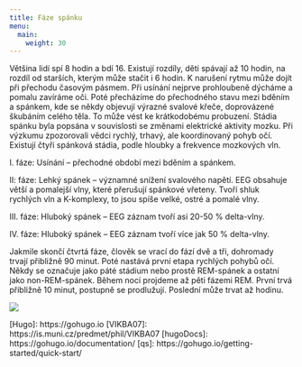 ```yaml
---
title: Fáze spánku
menu:
  main:
    weight: 30
---
```


<p id="zdroj1">
</p>
<p id="zdroj2">
Většina lidí spí 8 hodin a bdí 16. Existují rozdíly, děti spávají až 10 hodin, na rozdíl od starších, kterým může stačit i 6 hodin. K narušení rytmu může dojít při přechodu časovým pásmem.
Při usínání nejprve prohloubeně dýcháme a pomalu zavíráme oči. Poté přecházíme do přechodného stavu mezi bděním a spánkem, kde se někdy objevují výrazné svalové křeče, doprovázené škubáním celého těla. To může vést ke krátkodobému probuzení. Stádia spánku byla popsána v souvislosti se změnami elektrické aktivity mozku. Při výzkumu zpozorovali vědci rychlý, trhavý, ale koordinovaný pohyb očí. Existují čtyři spánková stádia, podle hloubky a frekvence mozkových vln. 
<p>I. fáze: Usínání – přechodné období mezi bděním a spánkem.</p>
<p>II: fáze: Lehký spánek – významné snížení svalového napětí. EEG obsahuje větší a pomalejší vlny, které přerušují spánkové vřeteny. Tvoří shluk rychlých vln a K-komplexy, to jsou spíše velké, ostré a pomalé vlny.</p>
<p>III. fáze: Hluboký spánek – EEG záznam tvoří asi 20-50 % delta-vlny.</p>
<p>IV. fáze: Hluboký spánek – EEG záznam tvoří více jak 50 % delta-vlny.</p>
<p>Jakmile skončí čtvrtá fáze, člověk se vrací do fází dvě a tři, dohromady trvají přibližně 90 minut. Poté nastává první etapa rychlých pohybů očí. Někdy se označuje jako páté stádium nebo prostě REM-spánek a ostatní jako non-REM-spánek. Během noci projdeme až pěti fázemi REM. První trvá přibližně 10 minut, postupně se prodlužují. Poslední může trvat až hodinu.</p>

</p>
<p id="zdroj3"> 

</p>
<p id="zdroj4"> 

</p>

<p id="zdroj5"> 

</p>

<p id="zdroj6"> 

</p>

<p id="zdroj7"> 

</p>

<p id="zdroj8"> 

</p>

<p id="zdroj9"> 


</p>
<img src="https://1gr.cz/fotky/bulvar/15/113/org/KHO5f871c_sleep_cycle_REM_8_hour_graph.gif">
<p>
[Hugo]: https://gohugo.io
[VIKBA07]: https://is.muni.cz/predmet/phil/VIKBA07
[hugoDocs]: https://gohugo.io/documentation/
[qs]: https://gohugo.io/getting-started/quick-start/
</p>